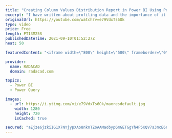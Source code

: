 ```yaml
---
title: "Creating Column Values Distribution Report in Power BI Using Power Query"
excerpt: "I have written about profiling data and the importance of it in Power Query, I also explained how the profiling data can be prepared to create a report in Power BI for the user to understand the data better. And I explained how the error count of that can be added to the report. Another very important"
originalUrl: https://youtube.com/watch?v=e79VdxTs6Ok
type: video
price: Free
length: PT13M25S
publishedDateTime: 2021-09-10T01:52:27Z
heat: 50

featuredContent: "<iframe width=\"800\" height=\"500\" frameborder=\"0\" src=\"https://www.youtube.com/embed/e79VdxTs6Ok\" allow=\"accelerometer; autoplay; encrypted-media; gyroscope; picture-in-picture\" allowfullscreen></iframe>"

provider:
  name: RADACAD
  domain: radacad.com

topics:
  - Power BI
  - Power Query

images:
  - url: https://i.ytimg.com/vi/e79VdxTs6Ok/maxresdefault.jpg
    width: 1280
    height: 720
    isCached: true

secured: "aEjze6jzkiIG1X7NYjypXAo8nknTZoAAMaobyp6mGETGgYh4P5KQV7s3mcE66Btw71kPBevXGASLhCvFNyM8RMDowMnCNsjmDxLYVyMCTPFGG6al/tvy1Uz3WDxQNS6xKzmgt+nNhRvqQ3wpI0vRfQq9r3pQ6eJTkK9qJX1nVYLyW+ym9+wkEHC0hEBpJJYVHC+j7rjxuD0a3O5dDGM9nMvJDQKFKOgtKAwCHQi6ki3sjsznioCHeG+3PVDJ303HLJUa38Qa4Ul+Uc8t+EUVEituGO6wPHnqit9mZRK2aGDlBC9KDy2YlLrpjW/3Qer7a6Hoao3HcCusvTbKXLn4C+EGrlFyReQT5N2TrO6OcuMs9DRvgrvrLaFsUimjnXFHQ1cRdUSRiN8fSNnvfxroFkQAQiQlbMH+XypplOSsphg=;F/veVc3xopr+Y3N9EOPZpA=="
---
```



